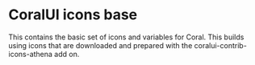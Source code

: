 # CoralUI icons base

This contains the basic set of icons and variables for Coral.  This builds using icons that are downloaded and prepared with the coralui-contrib-icons-athena add on.

